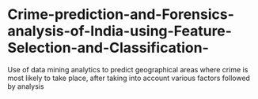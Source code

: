 # Crime-prediction-and-Forensics-analysis-of-India-using-Feature-Selection-and-Classification-
Use of data mining  analytics to predict geographical areas where crime is most likely to take place, after taking into account various factors followed by analysis

